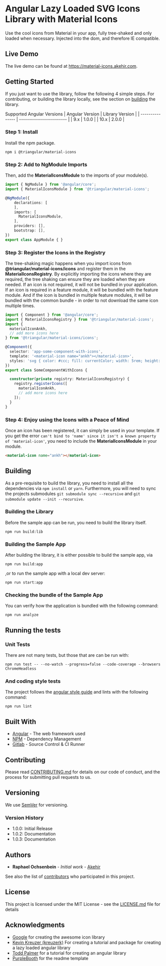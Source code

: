 # Angular Lazy Loaded SVG Icons Library with Material Icons

Use the cool icons from Material in your app, fully tree-shaked and only loaded when necessary. Injected into the dom, and therefore IE compatible.

## Live Demo
The live demo can be found at https://material-icons.akehir.com.

## Getting Started

If you just want to use the library, follow the following 4 simple steps. For contributing, or building the library locally, see the section on [building](#building) the library.

Supported Angular Versions
| Angular Version | Library Version          |
| --------------- | ------------------------ |
|  9.x            | 1.0.0                    |
| 10.x            | 2.0.0                    |

### Step 1: Install

Install the npm package.

```
npm i @triangular/material-icons
```

### Step 2: Add to NgModule Imports

Then, add the __MaterialIconsModule__ to the imports of your module(s).

```typescript
import { NgModule } from '@angular/core';
import { MaterialIconsModule } from '@triangular/material-icons';

@NgModule({
    declarations: [
    ],
    imports: [
      MaterialIconsModule,
    ],
    providers: [],
    bootstrap: [],
})
export class AppModule { }
```

### Step 3: Register the Icons in the Registry
The tree-shaking magic happens when you import icons from   __@triangular/material-icons/icons__ and register them in the  __MaterialIconsRegistry__. By explicitly importing the icons where they are required, the tree shaking can ensure they are loaded when they are needed. If an icon is not required, it will not be bundled in your application. If an icon is required in a feature module, it will be bundled with the feature module. And if the icon is bundled in multiple feature modules, it will be bundled with the common bundle - in order to not download the same icon multiple times.

```typescript
import { Component } from '@angular/core';
import { MaterialIconsRegistry } from '@triangular/material-icons';
import {
  materialIconAnkh,
  // add more icons here
} from '@triangular/material-icons/icons';

@Component({
  selector: 'app-some-component-with-icons',
  template: '<material-icon name="ankh"></material-icon>',
  styles: 'svg { color: #ccc; fill: currentColor; width: 5rem; height: 5rem; }',
})
export class SomeComponentWithIcons {

  constructor(private registry: MaterialIconsRegistry) {
    registry.registerIcons([
      materialIconAnkh,
      // add more icons here
    ]);
  }
}
```

### Step 4: Enjoy using the Icons with a Peace of Mind
Once an icon has been registered, it can simply be used in your template. If you get the error `can't bind to 'name' since it isn't a known property of 'material-icon'`, you need to include the __MaterialIconsModule__ in your module. 

```html
<material-icon name="ankh"></material-icon>
```

## Building
As a pre-requisite to build the library, you need to install all the dependencies via `npm install` or `yarn`.
Furthermore, you will need to sync the projects submodules `git submodule sync --recursive` and  `git submodule update --init --recursive`.

### Building the Library
Before the sample app can be run, you need to build the library itself.

```
npm run build:lib
```

### Building the Sample App
After building the library, it is either possible to build the sample app, via

```
npm run build:app
```

,or to run the sample app with a local dev server:

```
npm run start:app
```

### Checking the bundle of the Sample App
You can verify how the application is bundled with the following command:

```
npm run analyze
```

## Running the tests

### Unit Tests
There are not many tests, but those that are can be run with:

```
npm run test -- --no-watch --progress=false --code-coverage --browsers ChromeHeadless
```

### And coding style tests

The project follows the [angular style guide](https://angular.io/guide/styleguide) and lints with the following command:

```
npm run lint
```

## Built With

* [Angular](https://github.com/angular/angular) - The web framework used
* [NPM](https://www.npmjs.com/) - Dependency Management
* [Gitlab](https://git.akehir.com) - Source Control & CI Runner

## Contributing

Please read [CONTRIBUTING.md](CONTRIBUTING.md) for details on our code of conduct, and the process for submitting pull requests to us.

## Versioning

We use [SemVer](http://semver.org/) for versioning. 

### Version History

- 1.0.0: Initial Release
- 1.0.2: Documentation
- 1.0.3: Documentation


## Authors

* **Raphael Ochsenbein** - *Initial work* - [Akehir](https://github.com/akehir)

See also the list of [contributors](https://github.com/akehir/material-icons/contributors) who participated in this project.

## License

This project is licensed under the MIT License - see the [LICENSE.md](LICENSE.md) file for details

## Acknowledgments

* [Google](https://github.com/google/material-design-icons) for creating the awesome icon library
* [Kevin Kreuzer (kreuzerk)](https://medium.com/angular-in-depth/how-to-create-a-fully-tree-shakable-icon-library-in-angular-c5488cf9cd76) For creating a tutorial and package for creating a lazy loaded angular library
* [Todd Palmer](https://indepth.dev/creating-a-library-in-angular-6-using-angular-cli-and-ng-packagr/) for a tutorial for creating an angular library
* [PurpleBooth](https://gist.github.com/PurpleBooth/109311bb0361f32d87a2/) for the readme template


